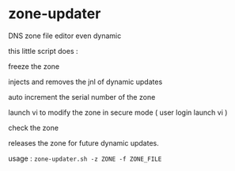 # zone-updater
DNS zone file editor even dynamic

this little script does :

freeze the zone

injects and removes the jnl of dynamic updates

auto increment the serial number of the zone

launch vi to modify the zone in secure mode ( user login launch vi )

check the zone

releases the zone for future dynamic updates.
    
usage : ```zone-updater.sh -z ZONE -f ZONE_FILE```
